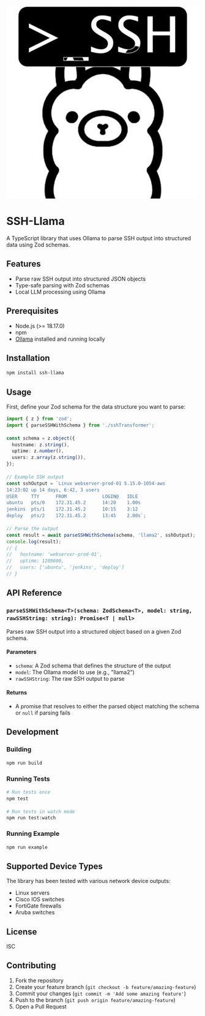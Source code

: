 <p align="center">
  <img src="llama-ssh.png" alt="SSH-Llama Logo">
</p>

# SSH-Llama

A TypeScript library that uses Ollama to parse SSH output into structured data using Zod schemas.

## Features

- Parse raw SSH output into structured JSON objects
- Type-safe parsing with Zod schemas
- Local LLM processing using Ollama

## Prerequisites

- Node.js (>= 18.17.0)
- npm
- [Ollama](https://ollama.ai/) installed and running locally

## Installation

```bash
npm install ssh-llama
```

## Usage

First, define your Zod schema for the data structure you want to parse:

```typescript
import { z } from 'zod';
import { parseSSHWithSchema } from './sshTransformer';

const schema = z.object({
  hostname: z.string(),
  uptime: z.number(),
  users: z.array(z.string()),
});

// Example SSH output
const sshOutput = `Linux webserver-prod-01 5.15.0-1054-aws
14:23:02 up 14 days, 6:42, 3 users
USER     TTY      FROM             LOGIN@   IDLE
ubuntu   pts/0    172.31.45.2      14:20    1.00s
jenkins  pts/1    172.31.45.2      10:15    3:12
deploy   pts/2    172.31.45.2      13:45    2.00s`;

// Parse the output
const result = await parseSSHWithSchema(schema, 'llama2', sshOutput);
console.log(result);
// {
//   hostname: 'webserver-prod-01',
//   uptime: 1209600,
//   users: ['ubuntu', 'jenkins', 'deploy']
// }
```

## API Reference

### `parseSSHWithSchema<T>(schema: ZodSchema<T>, model: string, rawSSHString: string): Promise<T | null>`

Parses raw SSH output into a structured object based on a given Zod schema.

#### Parameters

- `schema`: A Zod schema that defines the structure of the output
- `model`: The Ollama model to use (e.g., "llama2")
- `rawSSHString`: The raw SSH output to parse

#### Returns

- A promise that resolves to either the parsed object matching the schema or `null` if parsing fails

## Development

### Building

```bash
npm run build
```

### Running Tests

```bash
# Run tests once
npm test

# Run tests in watch mode
npm run test:watch
```

### Running Example

```bash
npm run example
```

## Supported Device Types

The library has been tested with various network device outputs:

- Linux servers
- Cisco IOS switches
- FortiGate firewalls
- Aruba switches

## License

ISC

## Contributing

1. Fork the repository
2. Create your feature branch (`git checkout -b feature/amazing-feature`)
3. Commit your changes (`git commit -m 'Add some amazing feature'`)
4. Push to the branch (`git push origin feature/amazing-feature`)
5. Open a Pull Request

